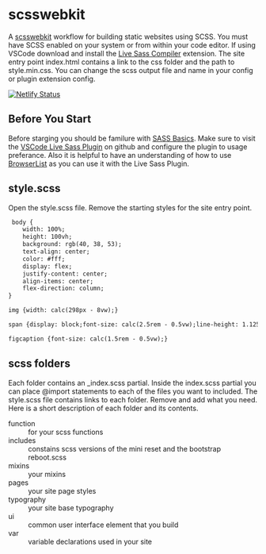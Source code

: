 
# scsswebkit  
A [scsswebkit](https://scsswebkit.netlify.com/) workflow for building static websites using SCSS. You must have SCSS enabled on your system or from within your code editor. If using VSCode download and install the [Live Sass Compiler](https://marketplace.visualstudio.com/items?itemName=ritwickdey.live-sass) extension.  The site entry point index.html contains a link to the css folder and the path to style.min.css. You can change the scss output file and name in your config or plugin extension config.
  
[![Netlify Status](https://api.netlify.com/api/v1/badges/0d8fa354-61e8-4de3-ada5-50e557271446/deploy-status)](https://app.netlify.com/sites/scsswebkit/deploys)  
  
## Before You Start
Before starging you should be familure with [SASS Basics](https://sass-lang.com/guide). Make sure to visit the [VSCode Live Sass Plugin](https://github.com/ritwickdey/vscode-live-sass-compiler/blob/master/docs/settings.md) on github and configure the plugin to usage preferance. Also it is helpful to have an understanding of how to use [BrowserList](https://github.com/browserslist/browserslist) as you can use it with the Live Sass Plugin.  
  
## style.scss
Open the style.scss file. Remove the starting styles for the site entry point.
```html
 body {
    width: 100%;
    height: 100vh;
    background: rgb(40, 38, 53);
    text-align: center;
    color: #fff;
    display: flex;
    justify-content: center;
    align-items: center;
    flex-direction: column;
}

img {width: calc(298px - 8vw);}

span {display: block;font-size: calc(2.5rem - 0.5vw);line-height: 1.125rem;}

figcaption {font-size: calc(1.5rem - 0.5vw);}
```

    
## scss folders
Each folder contains an _index.scss partial. Inside the index.scss partial you can place @import statements to each of the files you want to included. The style.scss file contains links to each folder. Remove and add what you need. Here is a short description of each folder and its contents.
<dl>
  <dt>function</dt>
   <dd>for your scss functions</dd>
  <dt>includes</dt>
   <dd>constains scss versions of the mini reset and the bootstrap reboot.scss</dd>
  <dt>mixins</dt>
   <dd>your mixins</dd>
   <dt>pages</dt>
   <dd>your site page styles</dd>
   <dt>typography</dt>
   <dd>your site base typography</dd>
   <dt>ui</dt>
   <dd>common user interface element that you build</dd>
   <dt>var</dt>
   <dd>variable declarations used in your site</dd>
</dl>  


 
